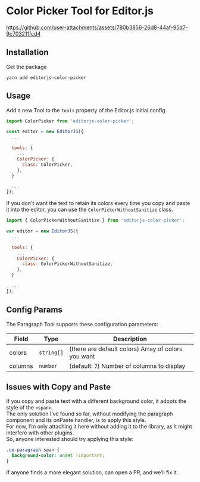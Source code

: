 # Color Picker Tool for Editor.js

https://github.com/user-attachments/assets/780b3856-26d8-44af-95d7-9c703211fcd4

## Installation

Get the package

```shell
yarn add editorjs-color-picker
```

## Usage

Add a new Tool to the `tools` property of the Editor.js initial config.

```javascript
import ColorPicker from 'editorjs-color-picker';

const editor = new EditorJS({
  ...

  tools: {
    ...
    ColorPicker: {
      class: ColorPicker,
    },
  }

  ...
});
```

If you don't want the text to retain its colors every time you copy and paste it into the editor, you can use the `ColorPickerWithoutSanitize` class.

```javascript
import { ColorPickerWithoutSanitize } from 'editorjs-color-picker';

var editor = new EditorJS({
  ...

  tools: {
    ...
    ColorPicker: {
      class: ColorPickerWithoutSanitize,
    },
  }

  ...
});
```

## Config Params

The Paragraph Tool supports these configuration parameters:

| Field   | Type       | Description                                         |
| ------- | ---------- | --------------------------------------------------- |
| colors  | `string[]` | (there are default colors) Array of colors you want |
| columns | `number`   | (default: `7`) Number of columns to display         |

## Issues with Copy and Paste

If you copy and paste text with a different background color, it adopts the style of the `<span>`.      
The only solution I’ve found so far, without modifying the paragraph component and its onPaste handler, is to apply this style.      
For now, I’m only attaching it here without adding it to the library, as it might interfere with other plugins.     
So, anyone interested should try applying this style:     

```css
.ce-paragraph span {
  background-color: unset !important;
}
```
If anyone finds a more elegant solution, can open a PR, and we’ll fix it.

